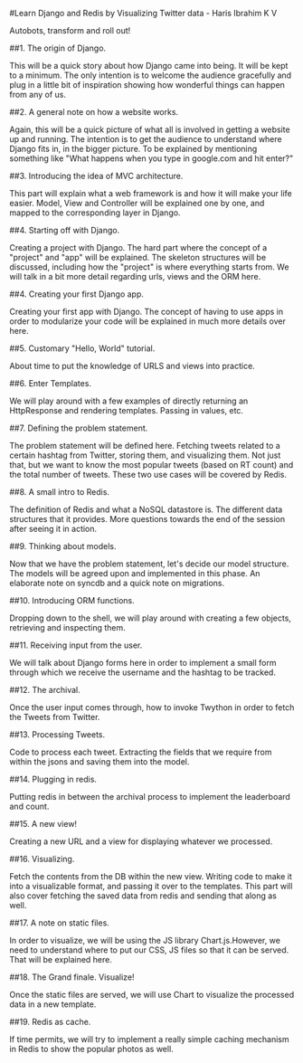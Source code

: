 #Learn Django and Redis by Visualizing Twitter data - Haris Ibrahim K V

Autobots, transform and roll out!

##1. The origin of Django.

This will be a quick story about how Django came into being. It will
be kept to a minimum. The only intention is to welcome the audience
gracefully and plug in a little bit of inspiration showing how
wonderful things can happen from any of us.

##2. A general note on how a website works.

Again, this will be a quick picture of what all is involved in getting
a website up and running. The intention is to get the audience to
understand where Django fits in, in the bigger picture.  To be
explained by mentioning something like "What happens when you type in
google.com and hit enter?"

##3. Introducing the idea of MVC architecture.

This part will explain what a web framework is and how it will make
your life easier. Model, View and Controller will be explained one by
one, and mapped to the corresponding layer in Django.

##4. Starting off with Django.

Creating a project with Django. The hard part where the concept of a
"project" and "app" will be explained. The skeleton structures will be
discussed, including how the "project" is where everything starts
from. We will talk in a bit more detail regarding urls, views and the
ORM here.

##4. Creating your first Django app.

Creating your first app with Django. The concept of having to use apps
in order to modularize your code will be explained in much more
details over here.

##5. Customary "Hello, World" tutorial.

About time to put the knowledge of URLS and views into practice.

##6. Enter Templates.

We will play around with a few examples of directly returning an
HttpResponse and rendering templates. Passing in values, etc.

##7. Defining the problem statement.

The problem statement will be defined here. Fetching tweets related to
a certain hashtag from Twitter, storing them, and visualizing
them. Not just that, but we want to know the most popular tweets
(based on RT count) and the total number of tweets. These two use
cases will be covered by Redis.

##8. A small intro to Redis.

The definition of Redis and what a NoSQL datastore is. The different
data structures that it provides. More questions towards the end of
the session after seeing it in action.

##9. Thinking about models.

Now that we have the problem statement, let's decide our model
structure. The models will be agreed upon and implemented in this
phase. An elaborate note on syncdb and a quick note on migrations.

##10. Introducing ORM functions.

Dropping down to the shell, we will play around with creating a few
objects, retrieving and inspecting them.

##11. Receiving input from the user.

We will talk about Django forms here in order to implement a small
form through which we receive the username and the hashtag to be
tracked.

##12. The archival.

Once the user input comes through, how to invoke Twython in order to
fetch the Tweets from Twitter.

##13. Processing Tweets.

Code to process each tweet. Extracting the fields that we require from
within the jsons and saving them into the model.

##14. Plugging in redis.

Putting redis in between the archival process to implement the
leaderboard and count.

##15. A new view!

Creating a new URL and a view for displaying whatever we processed.

##16. Visualizing.

Fetch the contents from the DB within the new view. Writing code to
make it into a visualizable format, and passing it over to the
templates. This part will also cover fetching the saved data from
redis and sending that along as well.

##17. A note on static files.

In order to visualize, we will be using the JS library
Chart.js.However, we need to understand where to put our CSS, JS files
so that it can be served. That will be explained here.

##18. The Grand finale. Visualize!

Once the static files are served, we will use Chart to visualize the
processed data in a new template.

##19. Redis as cache.

If time permits, we will try to implement a really simple caching
mechanism in Redis to show the popular photos as well.
